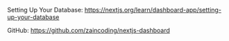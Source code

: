 Setting Up Your Database:
https://nextjs.org/learn/dashboard-app/setting-up-your-database

GitHub:
https://github.com/zaincoding/nextjs-dashboard